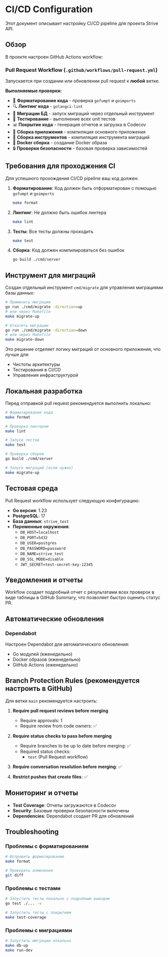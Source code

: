 # CI/CD Configuration

Этот документ описывает настройку CI/CD pipeline для проекта Strive API.

## Обзор

В проекте настроен GitHub Actions workflow:

### Pull Request Workflow (`.github/workflows/pull-request.yml`)

Запускается при создании или обновлении pull request к **любой** ветке.

**Выполняемые проверки:**
- 🎨 **Форматирование кода** - проверка `gofumpt` и `goimports`
- 🔍 **Линтинг кода** - `golangci-lint`
- 🚀 **Миграции БД** - запуск миграций через отдельный инструмент
- 🧪 **Тестирование** - выполнение всех unit тестов
- 📊 **Покрытие кода** - генерация отчетов и загрузка в Codecov
- 🔨 **Сборка приложения** - компиляция основного приложения
- 🔨 **Сборка инструментов** - компиляция инструмента миграций
- 🐳 **Docker сборка** - создание Docker образа
- 🔒 **Проверки безопасности** - базовая проверка зависимостей


## Требования для проходжения CI

Для успешного прохождения CI/CD pipeline ваш код должен:

1. **Форматирование**: Код должен быть отформатирован с помощью `gofumpt` и `goimports`
   ```bash
   make format
   ```

2. **Линтинг**: Не должно быть ошибок линтера
   ```bash
   make lint
   ```

3. **Тесты**: Все тесты должны проходить
   ```bash
   make test
   ```

4. **Сборка**: Код должен компилироваться без ошибок
   ```bash
   go build ./cmd/server
   ```

## Инструмент для миграций

Создан отдельный инструмент `cmd/migrate` для управления миграциями базы данных:

```bash
# Применить миграции
go run ./cmd/migrate -direction=up
# или через Makefile
make migrate-up

# Откатить миграции
go run ./cmd/migrate -direction=down
# или через Makefile
make migrate-down
```

Это решение отделяет логику миграций от основного приложения, что лучше для:
- Чистоты архитектуры
- Тестирования в CI/CD
- Управления инфраструктурой

## Локальная разработка

Перед отправкой pull request рекомендуется выполнить локально:

```bash
# Форматирование кода
make format

# Проверка линтером
make lint

# Запуск тестов
make test

# Проверка сборки
go build ./cmd/server

# Запуск миграций (если нужно)
make migrate-up
```

## Тестовая среда

Pull Request workflow использует следующую конфигурацию:

- **Go версия**: 1.23
- **PostgreSQL**: 17
- **База данных**: `strive_test`
- **Переменные окружения**:
  - `DB_HOST=localhost`
  - `DB_PORT=5432`
  - `DB_USER=postgres`
  - `DB_PASSWORD=password`
  - `DB_NAME=strive_test`
  - `DB_SSL_MODE=disable`
  - `JWT_SECRET=test-secret-key-12345`

## Уведомления и отчеты

Workflow создает подробный отчет с результатами всех проверок в виде таблицы в GitHub Summary, что позволяет быстро оценить статус PR.

## Автоматические обновления

### Dependabot

Настроен Dependabot для автоматического обновления:
- Go модулей (еженедельно)
- Docker образов (еженедельно)
- GitHub Actions (еженедельно)

## Branch Protection Rules (рекомендуется настроить в GitHub)

Для ветки `main` рекомендуется настроить:

1. **Require pull request reviews before merging**
   - Require approvals: 1
   - Require review from code owners: ✅

2. **Require status checks to pass before merging**
   - Require branches to be up to date before merging: ✅
   - Required status checks:
     - `test` (Pull Request workflow)

3. **Require conversation resolution before merging**: ✅

4. **Restrict pushes that create files**: ✅

## Мониторинг и отчеты

- **Test Coverage**: Отчеты загружаются в Codecov
- **Security**: Базовые проверки безопасности включены
- **Dependencies**: Dependabot создает PR для обновлений


## Troubleshooting

### Проблемы с форматированием

```bash
# Исправить форматирование
make format

# Проверить изменения
git diff
```

### Проблемы с тестами

```bash
# Запустить тесты локально с подробным выводом
go test ./... -v

# Запустить тесты с покрытием
make test-coverage
```

### Проблемы с миграциями

```bash
# Запустить миграции локально
make db-up
make run-dev
```
